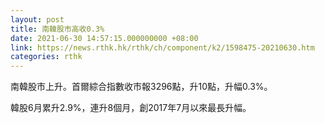 ```yaml
---
layout: post
title: 南韓股市高收0.3%
date: 2021-06-30 14:57:15.000000000 +08:00
link: https://news.rthk.hk/rthk/ch/component/k2/1598475-20210630.htm
categories: rthk
---
```


南韓股市上升。首爾綜合指數收市報3296點，升10點，升幅0.3%。

韓股6月累升2.9%，連升8個月，創2017年7月以來最長升幅。

